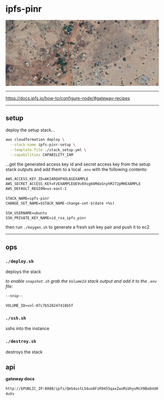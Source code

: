 # ipfs-pinr

![gbedem kingdom](./gbedema21.PNG)

***

https://docs.ipfs.io/how-to/configure-node/#gateway-recipes

***

## setup

deploy the setup stack...

```bash
aws cloudformation deploy \
  --stack-name ipfs-pinr-setup \
  --template-file ./stack_setup.yml \
  --capabilities CAPABILITY_IAM
```

...get the generated access key id and secret access key from the setup stack outputs and add them to a local `.env` with the following contents:

```
AWS_ACCESS_KEY_ID=AKIARQ4PXOL6GEXAMPLE
AWS_SECRET_ACCESS_KEY=FzEXAMPLEUE9v0Xsg04MdaSnyhMJ72pMHEXAMPLE
AWS_DEFAULT_REGION=us-east-1

STACK_NAME=ipfs-pinr
CHANGE_SET_NAME=$STACK_NAME-change-set-$(date +%s)

SSH_USERNAME=ubuntu
SSH_PRIVATE_KEY_NAME=id_rsa_ipfs_pinr
```

then run `./keygen.sh` to generate a fresh ssh key pair and push it to ec2

***

## ops

### `./deploy.sh`

deploys the stack

*to enable `snapshot.sh` grab the `VolumeId` stack output and add it to the `.env` file:*

```
--snip--

VOLUME_ID=vol-07c7b528247418b5f
```

### `./ssh.sh`

sshs into the instance

### `./destroy.sh`

destroys the stack

## api

**gateway docs**

`http://$PUBLIC_IP:8080/ipfs/QmS4ustL54uo8FzR9455qaxZwuMiUhyvMcX9Ba8nUH4uVv`